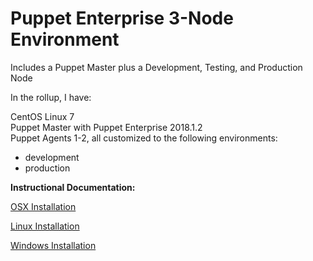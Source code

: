 # Puppet Enterprise 3-Node Environment
Includes a Puppet Master plus a Development, Testing, and Production Node

In the rollup, I have:

CentOS Linux 7<br>
Puppet Master with Puppet Enterprise 2018.1.2<br>
Puppet Agents 1-2, all customized to the following environments:<br>
- development<br>
- production<br>

**Instructional Documentation:**

[OSX Installation](https://github.com/cvquesty/centos7-pe2018.1.2/blob/master/docs/README_OSX.md)

[Linux Installation](https://github.com/cvquesty/centos7-pe2018.1.2/blob/master/docs/README_Linux.md)

[Windows Installation](https://github.com/cvquesty/centos7-pe2018.1.2/blob/master/docs/README_Winows.md)
